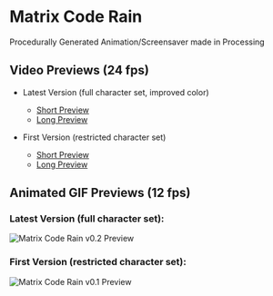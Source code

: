 # Matrix Code Rain
Procedurally Generated Animation/Screensaver made in Processing

## Video Previews (24 fps)
* Latest Version (full character set, improved color)
	* [Short Preview](https://github.com/coding418/matrix-code-rain/blob/main/matrix-code-rain-v0.2-preview.mp4?raw=true)
	* [Long Preview](https://github.com/coding418/matrix-code-rain/blob/main/matrix-code-rain-v0.2-long.mp4?raw=true)

* First Version (restricted character set)
	* [Short Preview](https://github.com/coding418/matrix-code-rain/blob/main/matrix-code-rain-v0.1-preview.mp4?raw=true)
	* [Long Preview](https://github.com/coding418/matrix-code-rain/blob/main/matrix-code-rain-v0.1-long.mp4?raw=true)


## Animated GIF Previews (12 fps)
### Latest Version (full character set):
![Matrix Code Rain v0.2 Preview](./img/matrix-code-rain-v0.2-preview.gif)

### First Version (restricted character set):
![Matrix Code Rain v0.1 Preview](./img/matrix-code-rain-v0.1-preview.gif)